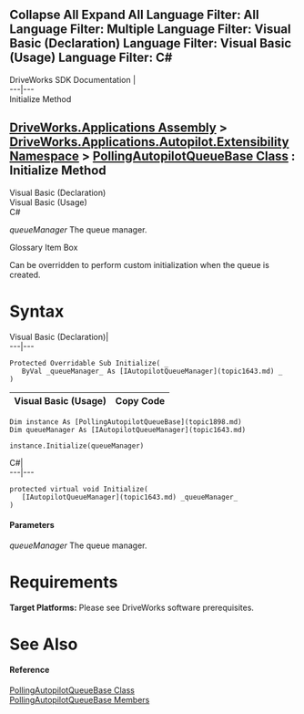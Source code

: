 Collapse All Expand All Language Filter: All  Language Filter: Multiple  Language Filter: Visual Basic (Declaration) Language Filter: Visual Basic (Usage) Language Filter: C#  
---  
DriveWorks SDK Documentation  |   
---|---  
Initialize Method   
  
[DriveWorks.Applications Assembly](topic13.md) > [DriveWorks.Applications.Autopilot.Extensibility Namespace](topic1633.md) > [PollingAutopilotQueueBase Class](topic1898.md) : Initialize Method  
---  
  
Visual Basic (Declaration)    
Visual Basic (Usage)    
C# 

_queueManager_
    The queue manager.

Glossary Item Box

Can be overridden to perform custom initialization when the queue is created. 

# Syntax

Visual Basic (Declaration)|   
---|---  
      
    
    Protected Overridable Sub Initialize( _
       ByVal _queueManager_ As [IAutopilotQueueManager](topic1643.md) _
    )   
  
Visual Basic (Usage)| Copy Code  
---|---  
      
    
    Dim instance As [PollingAutopilotQueueBase](topic1898.md)
    Dim queueManager As [IAutopilotQueueManager](topic1643.md)
     
    instance.Initialize(queueManager)  
  
C#|   
---|---  
      
    
    protected virtual void Initialize( 
       [IAutopilotQueueManager](topic1643.md) _queueManager_
    )  
  
#### Parameters

 _queueManager_
    The queue manager.

# Requirements

**Target Platforms:** Please see DriveWorks software prerequisites.

# See Also

#### Reference

[PollingAutopilotQueueBase Class](topic1898.md)   
[PollingAutopilotQueueBase Members](topic1899.md)


